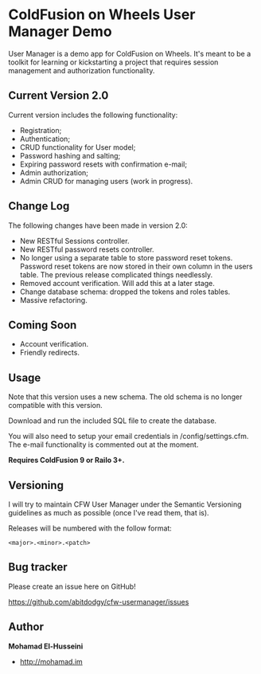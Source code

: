 ColdFusion on Wheels User Manager Demo
======================================

User Manager is a demo app for ColdFusion on Wheels. It's meant to be a toolkit for learning or kickstarting a project that requires session management and authorization functionality.


Current Version 2.0
-------------------

Current version includes the following functionality:

* Registration;
* Authentication;
* CRUD functionality for User model;
* Password hashing and salting;
* Expiring password resets with confirmation e-mail;
* Admin authorization;
* Admin CRUD for managing users (work in progress).


Change Log
----------

The following changes have been made in version 2.0:

* New RESTful Sessions controller.
* New RESTful password resets controller.
* No longer using a separate table to store password reset tokens. Password reset tokens are now stored in their own column in the users table. The previous release complicated things needlessly.
* Removed account verification. Will add this at a later stage.
* Change database schema: dropped the tokens and roles tables.
* Massive refactoring.

Coming Soon
-----------

* Account verification.
* Friendly redirects.

Usage
-----

Note that this version uses a new schema. The old schema is no longer compatible with this version.

Download and run the included SQL file to create the database.

You will also need to setup your email credentials in /config/settings.cfm. The e-mail functionality is commented out at the moment.

**Requires ColdFusion 9 or Railo 3+.**


Versioning
----------

I will try to maintain CFW User Manager under the Semantic Versioning guidelines as much as possible (once I've read them, that is).

Releases will be numbered with the follow format:

`<major>.<minor>.<patch>`

Bug tracker
-----------

Please create an issue here on GitHub!

https://github.com/abitdodgy/cfw-usermanager/issues


Author
-------

**Mohamad El-Husseini**

+ http://mohamad.im